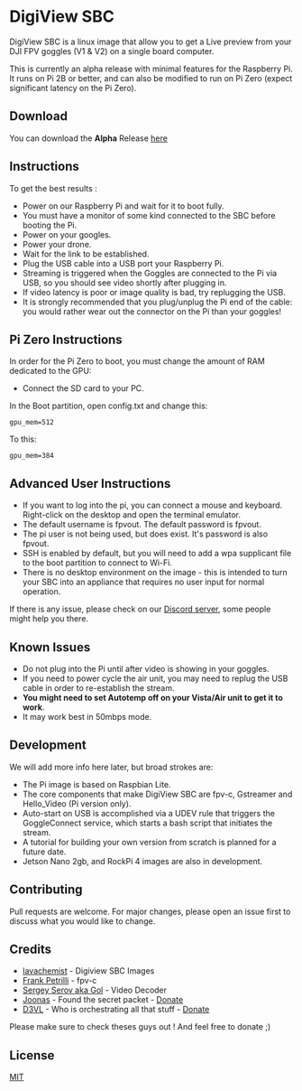 # DigiView SBC

DigiView SBC is a linux image that allow you to get a Live preview from your DJI FPV goggles (V1 & V2) on a single board computer.

This is currently an alpha release with minimal features for the Raspberry Pi. It runs on Pi 2B or better, and can also be modified to run on Pi Zero (expect significant latency on the Pi Zero).

## Download
You can download the **Alpha** Release [here](https://github.com/fpvout/DigiView-SBC/releases/tag/v0.1-alpha)

## Instructions
To get the best results :
- Power on our Raspberry Pi and wait for it to boot fully.
- You must have a monitor of some kind connected to the SBC before booting the Pi.
- Power on your googles.
- Power your drone.
- Wait for the link to be established.
- Plug the USB cable into a USB port your Raspberry Pi.
- Streaming is triggered when the Goggles are connected to the Pi via USB, so you should see video shortly after plugging in.
- If video latency is poor or image quality is bad, try replugging the USB.
- It is strongly recommended that you plug/unplug the Pi end of the cable: you would rather wear out the connector on the Pi than your goggles!

## Pi Zero Instructions
In order for the Pi Zero to boot, you must change the amount of RAM dedicated to the GPU:
- Connect the SD card to your PC.

In the Boot partition, open config.txt and change this:

``` gpu_mem=512 ```

To this:

``` gpu_mem=384 ```


## Advanced User Instructions
- If you want to log into the pi, you can connect a mouse and keyboard. Right-click on the desktop and open the terminal emulator.
- The default username is fpvout. The default password is fpvout.
- The pi user is not being used, but does exist. It's password is also fpvout.
- SSH is enabled by default, but you will need to add a wpa supplicant file to the boot partition to connect to Wi-Fi.
- There is no desktop environment on the image - this is intended to turn your SBC into an appliance that requires no user input for normal operation.

If there is any issue, please check on our [Discord server](https://discord.gg/uGYMNByeTH), some people might help you there.

## Known Issues
- Do not plug into the Pi until after video is showing in your goggles.
- If you need to power cycle the air unit, you may need to replug the USB cable in order to re-establish the stream.
- **You might need to set Autotemp off on your Vista/Air unit to get it to work**.
- It may work best in 50mbps mode.

## Development
We will add more info here later, but broad strokes are:
- The Pi image is based on Raspbian Lite.
- The core components that make DigiView SBC are fpv-c, Gstreamer and Hello_Video (Pi version only).
- Auto-start on USB is accomplished via a UDEV rule that triggers the GoggleConnect service, which starts a bash script that initiates the stream.
- A tutorial for building your own version from scratch is planned for a future date.
- Jetson Nano 2gb, and RockPi 4 images are also in development.

## Contributing
Pull requests are welcome. For major changes, please open an issue first to discuss what you would like to change.

## Credits
- [lavachemist](https://github.com/lavachemist) - Digiview SBC Images
- [Frank Petrilli](https://github.com/FrankPetrilli) - fpv-c
- [Sergey Serov aka Gol](http://cosmostreamer.com/) - Video Decoder
- [Joonas](https://fpv.wtf/) - Found the secret packet - [Donate](https://www.buymeacoffee.com/fpv.wtf)
- [D3VL](https://d3vl.com) - Who is orchestrating all that stuff - [Donate](https://www.buymeacoffee.com/d3vl)

Please make sure to check theses guys out ! And feel free to donate ;)

## License
[MIT](https://choosealicense.com/licenses/mit/)
